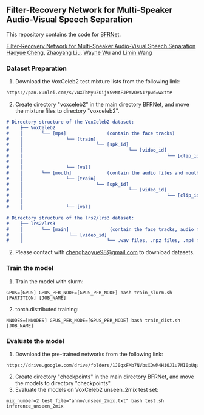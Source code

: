 ## Filter-Recovery Network for Multi-Speaker Audio-Visual Speech Separation
This repository contains the code for [BFRNet](https://openreview.net/pdf?id=fiB2RjmgwQ6).

[Filter-Recovery Network for Multi-Speaker Audio-Visual Speech Separation](https://openreview.net/pdf?id=fiB2RjmgwQ6)\
[Haoyue Cheng](https://scholar.google.com/citations?user=hg0h5YEAAAAJ&hl=en&oi=ao), 
[Zhaoyang Liu](https://scholar.google.com/citations?user=btgwZosAAAAJ&hl=en&oi=ao), 
[Wayne Wu](https://scholar.google.com/citations?user=uWfZKz4AAAAJ&hl=en&oi=ao) 
and [Limin Wang](https://scholar.google.com/citations?user=HEuN8PcAAAAJ&hl=en&oi=ao)

### Dataset Preparation
1. Download the VoxCeleb2 test mixture lists from the following link:
```markdown
https://pan.xunlei.com/s/VNXTbMyuZOijYSvNAFJPmVOvA1?pwd=wxtt#
```
2. Create directory "voxceleb2" in the main directory BFRNet, and move the mixture files to directory "voxceleb2".

```markdown
# Directory structure of the VoxCeleb2 dataset:
#    ├── VoxCeleb2                          
#    │       └── [mp4]               (contain the face tracks)
#    │                └── [train]
#    │                           └── [spk_id]
#    │                                       └── [video_id]
#    │                                                     └── [clip_id]
#    │                                                                  └── .mp4 files
#    │                └── [val]
#    │       └── [mouth]             (contain the audio files and mouth roi files)
#    │                └── [train]
#    │                           └── [spk_id]
#    │                                       └── [video_id]
#    │                                                     └── [clip_id]
#    │                                                                  └── .h5 files, .wav files
#    │                └── [val]
```

```markdown
# Directory structure of the lrs2/lrs3 dataset:
#    ├── lrs2/lrs3                          
#    │       └── [main]               (contain the face tracks, audio files, and mouth roi files)
#    │                 └── [video_id]
#    │                               └── .wav files, .npz files, .mp4 files
```

2. Please contact with chenghaoyue98@gmail.com to download datasets.

### Train the model
1. Train the model with slurm:
```shell
GPUS=[GPUS] GPUS_PER_NODE=[GPUS_PER_NODE] bash train_slurm.sh [PARTITION] [JOB_NAME]
```

2. torch.distributed training:
```shell
NNODES=[NNODES] GPUS_PER_NODE=[GPUS_PER_NODE] bash train_dist.sh [JOB_NAME]
```

### Evaluate the model
1. Download the pre-trained networks from the following link:
```shell
https://drive.google.com/drive/folders/1J0qxFMb7NVbsXQwM4HiOJ1u7MI0pUquO
```
2. Create directory "checkpoints" in the main directory BFRNet, and move the models to directory "checkpoints".
3. Evaluate the models on VoxCeleb2 unseen_2mix test set:
```shell
mix_number=2 test_file="anno/unseen_2mix.txt" bash test.sh inference_unseen_2mix
```